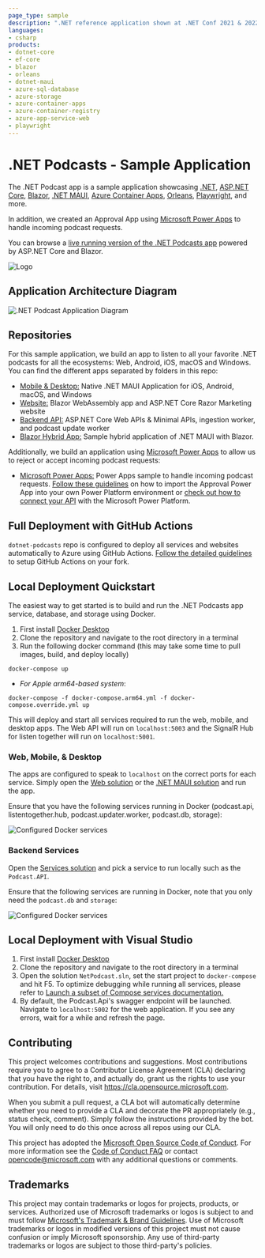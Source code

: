 ```yaml
---
page_type: sample
description: ".NET reference application shown at .NET Conf 2021 & 2022 featuring ASP.NET Core, Blazor, .NET MAUI, Microservices, Power Apps, Playwright, Orleans, and more!"
languages:
- csharp
products:
- dotnet-core
- ef-core
- blazor
- orleans
- dotnet-maui
- azure-sql-database
- azure-storage
- azure-container-apps
- azure-container-registry
- azure-app-service-web
- playwright
---
```


# .NET Podcasts - Sample Application

The .NET Podcast app is a sample application showcasing [.NET](https://dotnet.microsoft.com/), [ASP.NET Core](https://dotnet.microsoft.com/apps/aspnet), [Blazor](https://dotnet.microsoft.com/apps/aspnet/web-apps/blazor), [.NET MAUI](https://dotnet.microsoft.com/apps/maui), [Azure Container Apps](https://azure.microsoft.com/services/container-apps/#overview), [Orleans](https://docs.microsoft.com/dotnet/orleans/overview), [Playwright](https://playwright.dev), and more.

In addition, we created an Approval App using [Microsoft Power Apps](https://docs.microsoft.com/en-us/power-apps/) to handle incoming podcast requests.

You can browse a [live running version of the .NET Podcasts app](https://dotnetpodcasts.azurewebsites.net/) powered by ASP.NET Core and Blazor.

![Logo](./docs/images/net-podcasts.png)


## Application Architecture Diagram

![.NET Podcast Application Diagram](./docs/images/arch_diagram_podcast.png)

## Repositories

For this sample application, we build an app to listen to all your favorite .NET podcasts for all the ecosystems: Web, Android, iOS, macOS and Windows. You can find the different apps separated by folders in this repo:

- [Mobile & Desktop:](src/Mobile) Native .NET MAUI Application for iOS, Android, macOS, and Windows
- [Website:](src/Web) Blazor WebAssembly app and ASP.NET Core Razor Marketing website
- [Backend API:](src/Services) ASP.NET Core Web APIs & Minimal APIs, ingestion worker, and podcast update worker
- [Blazor Hybrid App:](src/MobileBlazor) Sample hybrid application of .NET MAUI with Blazor.

Additionally, we build an application using [Microsoft Power Apps](https://docs.microsoft.com/en-us/power-apps/) to allow us to reject or accept incoming podcast requests:

- [Microsoft Power Apps:](src/PowerApps) Power Apps sample to handle incoming podcast requests. [Follow these guidelines](src/PowerApps) on how to import the Approval Power App into your own Power Platform environment or [check out how to connect your API](docs/demos/powerapps) with the Microsoft Power Platform.

## Full Deployment with GitHub Actions

`dotnet-podcasts` repo is configured to deploy all services and websites automatically to Azure using GitHub Actions. [Follow the detailed guidelines](docs/deploy-websites-services.md) to setup GitHub Actions on your fork.

## Local Deployment Quickstart

The easiest way to get started is to build and run the .NET Podcasts app service, database, and storage using Docker. 

1. First install [Docker Desktop](https://www.docker.com/products/docker-desktop)
2. Clone the repository and navigate to the root directory in a terminal
3. Run the following docker command (this may take some time to pull images, build, and deploy locally)

```cli
docker-compose up
```

- *For Apple arm64-based system*:
```cli
docker-compose -f docker-compose.arm64.yml -f docker-compose.override.yml up
```

This will deploy and start all services required to run the web, mobile, and desktop apps. The Web API will run on `localhost:5003` and the SignalR Hub for listen together will run on `localhost:5001`.

### Web, Mobile, & Desktop

The apps are configured to speak to `localhost` on the correct ports for each service. Simply open the [Web solution](src/Web#solution) or the [.NET MAUI solution](src/Mobile) and run the app.

Ensure that you have the following services running in Docker (podcast.api, listentogether.hub, podcast.updater.worker, podcast.db, storage):

![Configured Docker services](docs/images/docker-app-config.png)

### Backend Services

Open the [Services solution](src/Services) and pick a service to run locally such as the `Podcast.API`.

Ensure that the following services are running in Docker, note that you only need the `podcast.db` and `storage`:

![Configured Docker services](docs/images/docker-services-config.png)

## Local Deployment with Visual Studio

1. First install [Docker Desktop](https://www.docker.com/products/docker-desktop)
2. Clone the repository and navigate to the root directory in a terminal
3. Open the solution `NetPodcast.sln`, set the start project to `docker-compose` and hit F5. To optimize debugging while running all services, please refer to [Launch a subset of Compose services documentation.](https://docs.microsoft.com/visualstudio/containers/launch-profiles)
4. By default, the Podcast.Api's swagger endpoint will be launched. Navigate to `localhost:5002` for the web application. If you see any errors, wait for a while and refresh the page.

## Contributing

This project welcomes contributions and suggestions.  Most contributions require you to agree to a
Contributor License Agreement (CLA) declaring that you have the right to, and actually do, grant us
the rights to use your contribution. For details, visit https://cla.opensource.microsoft.com.

When you submit a pull request, a CLA bot will automatically determine whether you need to provide
a CLA and decorate the PR appropriately (e.g., status check, comment). Simply follow the instructions
provided by the bot. You will only need to do this once across all repos using our CLA.

This project has adopted the [Microsoft Open Source Code of Conduct](https://opensource.microsoft.com/codeofconduct/).
For more information see the [Code of Conduct FAQ](https://opensource.microsoft.com/codeofconduct/faq/) or
contact [opencode@microsoft.com](mailto:opencode@microsoft.com) with any additional questions or comments.

## Trademarks

This project may contain trademarks or logos for projects, products, or services. Authorized use of Microsoft 
trademarks or logos is subject to and must follow 
[Microsoft's Trademark & Brand Guidelines](https://www.microsoft.com/en-us/legal/intellectualproperty/trademarks/usage/general).
Use of Microsoft trademarks or logos in modified versions of this project must not cause confusion or imply Microsoft sponsorship.
Any use of third-party trademarks or logos are subject to those third-party's policies.


